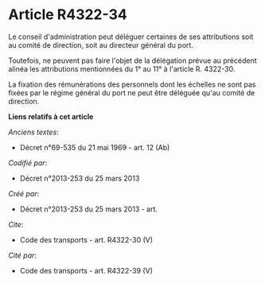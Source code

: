 # Article R4322-34

Le conseil d'administration peut déléguer certaines de ses attributions soit au comité de direction, soit au directeur
général du port. 

Toutefois, ne peuvent pas faire l'objet de la délégation prévue au précédent alinéa les attributions mentionnées du 1° au 11°
à l'article R. 4322-30. 

La fixation des rémunérations des personnels dont les échelles ne sont pas fixées par le régime général du port ne peut être
déléguée qu'au comité de direction.

**Liens relatifs à cet article**

_Anciens textes_:

  - Décret n°69-535 du 21 mai 1969 - art. 12 (Ab)

_Codifié par_:

  - Décret n°2013-253 du 25 mars 2013

_Créé par_:

  - Décret n°2013-253 du 25 mars 2013 - art.

_Cite_:

  - Code des transports - art. R4322-30 (V)

_Cité par_:

  - Code des transports - art. R4322-39 (V)
